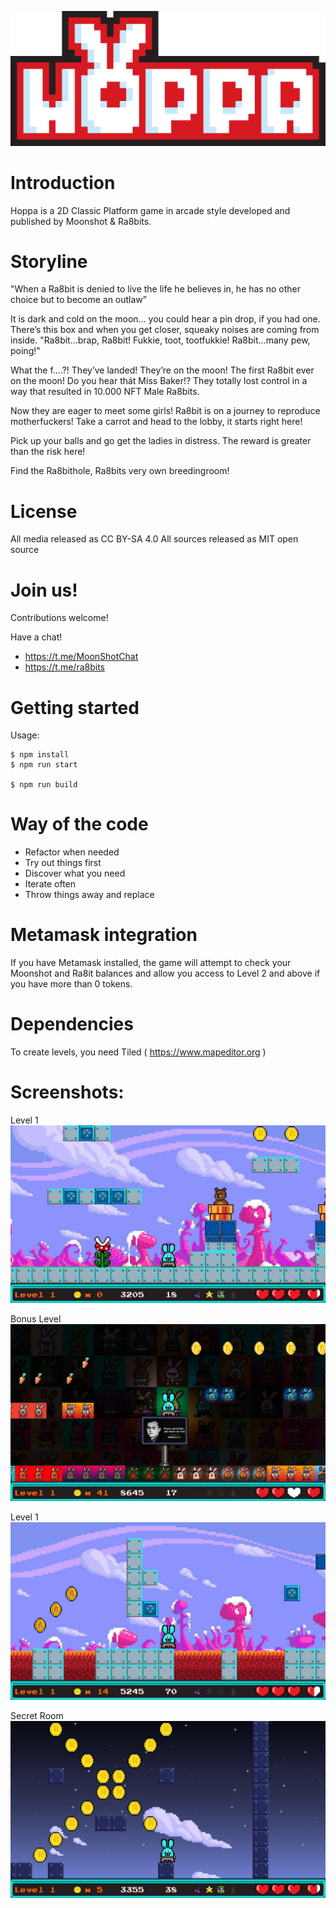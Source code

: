 ![Logo](public/assets/logo.png)

# Introduction 

Hoppa is a 2D Classic Platform game in arcade style developed and published by Moonshot & Ra8bits. 

# Storyline

"When a Ra8bit is denied to live the life he believes in, he has no other choice but to become an outlaw”

It is dark and cold on the moon… you could hear a pin drop, if you had one. 
There’s this box and when you get closer, squeaky noises are coming from inside. 
"Ra8bit…brap, Ra8bit! Fukkie, toot, tootfukkie! Ra8bit…many pew, poing!"

What the f….?! They’ve landed! They’re on the moon! 
The first Ra8bit ever on the moon! Do you hear thát Miss Baker!?
They totally lost control in a way that resulted in 10.000 NFT Male Ra8bits.

Now they are eager to meet some girls!
Ra8bit is on a journey to reproduce motherfuckers!
Take a carrot and head to the lobby, it starts right here!

Pick up your balls and go get the ladies in distress.
The reward is greater than the risk here!

Find the Ra8bithole, Ra8bits very own breedingroom!

# License

All media released as CC BY-SA 4.0
All sources released as MIT open source 

# Join us!

Contributions welcome!

Have a chat!

- https://t.me/MoonShotChat
- https://t.me/ra8bits


# Getting started

Usage:

```
$ npm install
$ npm run start

$ npm run build
```

# Way of the code

- Refactor when needed
- Try out things first
- Discover what you need
- Iterate often
- Throw things away and replace

# Metamask integration

If you have Metamask installed, the game will attempt to check your Moonshot and Ra8it balances and allow you access to Level 2 and above if you have more than 0 tokens.

# Dependencies

To create levels, you need Tiled ( https://www.mapeditor.org ) 


# Screenshots:

Level 1
![Screenshot 1](public/assets/screenshot.jpg)

Bonus Level
![Screenshot 2](public/assets/screenshot2.jpg)

Level 1
![Screenshot 3](public/assets/screenshot3.jpg)

Secret Room
![Screenshot 4](public/assets/screenshot4.jpg)
